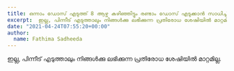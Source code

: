 ```yaml
---
title: ഒന്നാം ഡോസ് എടുത്ത് 8 ആഴ്ച കഴിഞ്ഞിട്ടും രണ്ടാം ഡോസ് എടുക്കാൻ സാധിച്ചില്ല. ആദ്യ ഡോസ് എടുത്തതു കൊണ്ടുള്ള ഫലം നഷ്ടമാകുമോ?
excerpt:  ഇല്ല, പിന്നീട് എടുത്താലും നിങ്ങൾക്കു ലഭിക്കുന്ന പ്രതിരോധ ശേഷിയിൽ മാറ്റമില്ല.
date: "2021-04-24T07:55:20+00:00"
author:
  name: Fathima Sadheeda
---
```

 ഇല്ല, പിന്നീട് എടുത്താലും നിങ്ങൾക്കു ലഭിക്കുന്ന പ്രതിരോധ ശേഷിയിൽ മാറ്റമില്ല.

